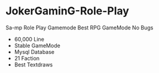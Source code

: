 # JokerGaminG-Role-Play
Sa-mp Role Play Gamemode
Best RPG GameMode
No Bugs
+ 60,000 Line
+ Stable GameMode
+ Mysql Database
+ 21 Faction
+ Best Textdraws
